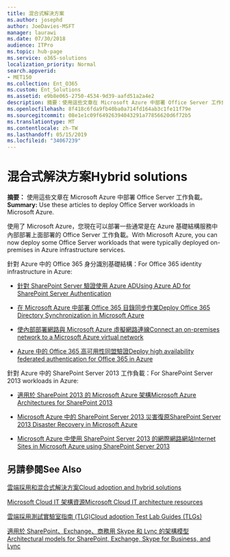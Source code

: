 ```yaml
---
title: 混合式解決方案
ms.author: josephd
author: JoeDavies-MSFT
manager: laurawi
ms.date: 07/30/2018
audience: ITPro
ms.topic: hub-page
ms.service: o365-solutions
localization_priority: Normal
search.appverid:
- MET150
ms.collection: Ent_O365
ms.custom: Ent_Solutions
ms.assetid: e9b8e065-2750-4534-9d39-aafd51a2a4e2
description: 摘要：使用這些文章在 Microsoft Azure 中部署 Office Server 工作負載。
ms.openlocfilehash: 8f418c6fda9fb40ba0a714fd164ab3c1fe11f79e
ms.sourcegitcommit: 08e1e1c09f64926394043291a77856620d6f72b5
ms.translationtype: MT
ms.contentlocale: zh-TW
ms.lasthandoff: 05/15/2019
ms.locfileid: "34067239"
---
```

# <a name="hybrid-solutions"></a><span data-ttu-id="6225d-103">混合式解決方案</span><span class="sxs-lookup"><span data-stu-id="6225d-103">Hybrid solutions</span></span>

 <span data-ttu-id="6225d-104">**摘要：** 使用這些文章在 Microsoft Azure 中部署 Office Server 工作負載。</span><span class="sxs-lookup"><span data-stu-id="6225d-104">**Summary:** Use these articles to deploy Office Server workloads in Microsoft Azure.</span></span>
  
<span data-ttu-id="6225d-105">使用了 Microsoft Azure，您現在可以部署一些通常是在 Azure 基礎結構服務中內部部署上面部署的 Office Server 工作負載。</span><span class="sxs-lookup"><span data-stu-id="6225d-105">With Microsoft Azure, you can now deploy some Office Server workloads that were typically deployed on-premises in Azure infrastructure services.</span></span>
  
<span data-ttu-id="6225d-106">針對 Azure 中的 Office 365 身分識別基礎結構：</span><span class="sxs-lookup"><span data-stu-id="6225d-106">For Office 365 identity infrastructure in Azure:</span></span>

- [<span data-ttu-id="6225d-107">針對 SharePoint Server 驗證使用 Azure AD</span><span class="sxs-lookup"><span data-stu-id="6225d-107">Using Azure AD for SharePoint Server Authentication</span></span>](using-azure-ad-for-sharepoint-server-authentication.md)

- [<span data-ttu-id="6225d-108">在 Microsoft Azure 中部署 Office 365 目錄同步作業</span><span class="sxs-lookup"><span data-stu-id="6225d-108">Deploy Office 365 Directory Synchronization in Microsoft Azure</span></span>](deploy-office-365-directory-synchronization-dirsync-in-microsoft-azure.md)
  
- [<span data-ttu-id="6225d-109">使內部部署網路與 Microsoft Azure 虛擬網路連線</span><span class="sxs-lookup"><span data-stu-id="6225d-109">Connect an on-premises network to a Microsoft Azure virtual network</span></span>](connect-an-on-premises-network-to-a-microsoft-azure-virtual-network.md)
    
- [<span data-ttu-id="6225d-110">Azure 中的 Office 365 高可用性同盟驗證</span><span class="sxs-lookup"><span data-stu-id="6225d-110">Deploy high availability federated authentication for Office 365 in Azure</span></span>](deploy-high-availability-federated-authentication-for-office-365-in-azure.md)
    
<span data-ttu-id="6225d-111">針對 Azure 中的 SharePoint Server 2013 工作負載：</span><span class="sxs-lookup"><span data-stu-id="6225d-111">For SharePoint Server 2013 workloads in Azure:</span></span>
  
- [<span data-ttu-id="6225d-112">適用於 SharePoint 2013 的 Microsoft Azure 架構</span><span class="sxs-lookup"><span data-stu-id="6225d-112">Microsoft Azure Architectures for SharePoint 2013</span></span>](microsoft-azure-architectures-for-sharepoint-2013.md)
    
- [<span data-ttu-id="6225d-113">Microsoft Azure 中的 SharePoint Server 2013 災害復原</span><span class="sxs-lookup"><span data-stu-id="6225d-113">SharePoint Server 2013 Disaster Recovery in Microsoft Azure</span></span>](sharepoint-server-2013-disaster-recovery-in-microsoft-azure.md)
    
- [<span data-ttu-id="6225d-114">Microsoft Azure 中使用 SharePoint Server 2013 的網際網路網站</span><span class="sxs-lookup"><span data-stu-id="6225d-114">Internet Sites in Microsoft Azure using SharePoint Server 2013</span></span>](internet-sites-in-microsoft-azure-using-sharepoint-server-2013.md)
  
  
## <a name="see-also"></a><span data-ttu-id="6225d-115">另請參閱</span><span class="sxs-lookup"><span data-stu-id="6225d-115">See Also</span></span>

[<span data-ttu-id="6225d-116">雲端採用和混合式解決方案</span><span class="sxs-lookup"><span data-stu-id="6225d-116">Cloud adoption and hybrid solutions</span></span>](cloud-adoption-and-hybrid-solutions.md)
  
[<span data-ttu-id="6225d-117">Microsoft Cloud IT 架構資源</span><span class="sxs-lookup"><span data-stu-id="6225d-117">Microsoft Cloud IT architecture resources</span></span>](microsoft-cloud-it-architecture-resources.md)
  
[<span data-ttu-id="6225d-118">雲端採用測試實驗室指南 (TLG)</span><span class="sxs-lookup"><span data-stu-id="6225d-118">Cloud adoption Test Lab Guides (TLGs)</span></span>](cloud-adoption-test-lab-guides-tlgs.md)
  
[<span data-ttu-id="6225d-119">適用於 SharePoint、Exchange、商務用 Skype 和 Lync 的架構模型</span><span class="sxs-lookup"><span data-stu-id="6225d-119">Architectural models for SharePoint, Exchange, Skype for Business, and Lync</span></span>](architectural-models-for-sharepoint-exchange-skype-for-business-and-lync.md)


